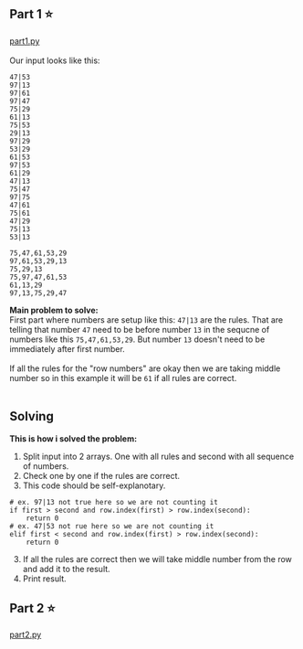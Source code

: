 ## Part 1 :star:
[part1.py](part1.py) <br><br>
Our input looks like this: <br>
```
47|53
97|13
97|61
97|47
75|29
61|13
75|53
29|13
97|29
53|29
61|53
97|53
61|29
47|13
75|47
97|75
47|61
75|61
47|29
75|13
53|13

75,47,61,53,29
97,61,53,29,13
75,29,13
75,97,47,61,53
61,13,29
97,13,75,29,47
```
**Main problem to solve:** <br>
First part where numbers are setup like this: `47|13` are the rules. That are telling that number `47` need to be before number `13` in the sequcne of numbers like this `75,47,61,53,29`. But number `13` doesn't need to be immediately after first number. 
<br><br>
If all the rules for the "row numbers" are okay then we are taking middle number so in this example it will be `61` if all rules are correct.
<br><br>

## Solving
**This is how i solved the problem:**
1. Split input into 2 arrays. One with all rules and second with all sequence of numbers.
2. Check one by one if the rules are correct.
3. This code should be self-explanotary.<br>
```
# ex. 97|13 not true here so we are not counting it
if first > second and row.index(first) > row.index(second):
    return 0
# ex. 47|53 not rue here so we are not counting it
elif first < second and row.index(first) > row.index(second): 
    return 0
```
3. If all the rules are correct then we will take middle number from the row and add it to the result.
4. Print result. 

## Part 2 :star:
[part2.py](part2.py) <br><br>

